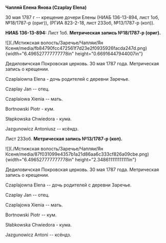 **Чапляй Елена Янова (Czaplay Elena)**

30 мая 1787 г -- крещение дочери Елены (НИАБ 136-13-894, лист 1об,
№18/1787-р (ориг)), (РГИА 823-2-18, лист 233об, №13/1787-р (коп)).

**НИАБ 136-13-894:** Лист 1об. **Метрическая запись №18/1787-р (ориг).**

![](./Мстижская волость/Заречье/Чапляи/Ян Ксеня/media/fb84790fcc472561f7d23e2f0935926facda247d.png){width="6.496527777777778in"
height="0.66916447944007in"}

Дедиловичская Покровская церковь. 30 мая 1787 года. Метрическая запись о
крещении.

Czaplaiowna Elena - дочь родителей с деревни Заречье.

Czaplay Jan -- отец.

Czaplaiowa Xienia -- мать.

Bortnowski Piotr - кум.

Słapkowska Chwiedora - кума.

Jazgunowicz Antoniusz -- ксёндз.

Лист 233об. **Метрическая запись №13/1787-р (коп).**

![](./Мстижская волость/Заречье/Чапляи/Ян Ксеня/media/87f031099e4357b1a21d86aa6c333cf826a09cbe.png){width="6.496527777777778in"
height="2.348611111111111in"}

Дедиловичская Покровская церковь. 30 мая 1787 года. Метрическая запись о
крещении.

Czaplajowna Elena -- дочь родителей с деревни Заречье.

Czaplay Jan -- отец.

Czaplajowa Xienia -- мать.

Bortnowski Piotr -- кум.

Słabkowska Chwiedora - кума.

Jazgunowicz Antoni -- ксёндз.
